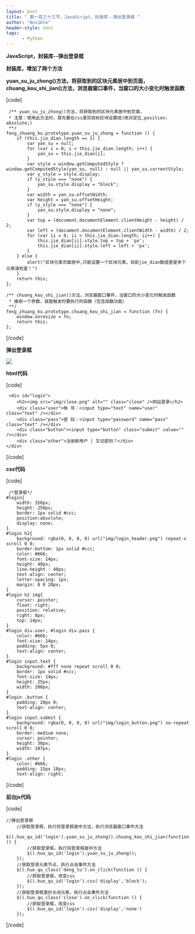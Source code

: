 ```yaml
---
layout: post
title: " 第一百三十三节，JavaScript，封装库--弹出登录框 "
author: "Ans1ble"
header-style: text
tags:
      - Python
---
```


**JavaScript，封装库--弹出登录框**

****封装库，增加了两个方法****

**yuan_su_ju_zhong()方法，将获取到的区块元素居中到页面，**  
 **chuang_kou_shi_jian()方法，浏览器窗口事件，当窗口的大小变化时触发函数**

[code]

     /** yuan_su_ju_zhong()方法，将获取到的区块元素居中到页面，
     * 注意：使用此方法时，首先要在css里将目标区块设置成(绝对定位,position: absolute;)
     **/
    feng_zhuang_ku.prototype.yuan_su_ju_zhong = function () {
        if (this.jie_dian.length == 1) {
            var yan_su = null;
            for (var i = 0; i < this.jie_dian.length; i++) {
                yan_su = this.jie_dian[i];
            }
            var style = window.getComputedStyle ? window.getComputedStyle(yan_su, null) : null || yan_su.currentStyle;
            var y_style = style.display;
            if (y_style === "none") {
                yan_su.style.display = "block";
            }
            var width = yan_su.offsetWidth;
            var height = yan_su.offsetHeight;
            if (y_style === "none") {
                yan_su.style.display = "none";
            }
            var top = (document.documentElement.clientHeight - height) / 2;
            var left = (document.documentElement.clientWidth - width) / 2;
            for (var ii = 0; ii < this.jie_dian.length; ii++) {
                this.jie_dian[ii].style.top = top + 'px';
                this.jie_dian[ii].style.left = left + 'px';
            }
        } else {
            alert("区块元素页面居中,只能设置一个区块元素，目前jie_dian数组里是多个元素请检查！")
        }
        return this;
    };
    
    /** chuang_kou_shi_jian()方法，浏览器窗口事件，当窗口的大小变化时触发函数
     * 接收一个参数，就是触发时要执行的函数（包含函数功能）
     **/
    feng_zhuang_ku.prototype.chuang_kou_shi_jian = function (fn) {
        window.onresize = fn;
        return this;
    };
[/code]



**弹出登录框**

**![](https://images2015.cnblogs.com/blog/955761/201701/955761-20170114142859463-327394665.png)**





**html代码**

[code]

     <div id="login">
        <h2><img src="img/close.png" alt="" class="close" />网站登录</h2>
        <div class="user">帐 号：<input type="text" name="user" class="text" /></div>
        <div class="pass">密 码：<input type="password" name="pass" class="text" /></div>
        <div class="button"><input type="button" class="submit" value="" /></div>
        <div class="other">注册新用户 | 忘记密码？</div>
    </div>
[/code]



**css代码**

[code]

     /*登录框*/
    #login{
        width: 350px;
        height: 250px;
        border: 1px solid #ccc;
        position:absolute;
        display: none;
    }
    #login h2{
        background: rgba(0, 0, 0, 0) url("img/login_header.png") repeat-x scroll 0 0;
        border-bottom: 1px solid #ccc;
        color: #666;
        font-size: 14px;
        height: 40px;
        line-height : 40px;
        text-align: center;
        letter-spacing: 1px;
        margin: 0 0 20px;
    }
    #login h2 img{
        cursor: pointer;
        float: right;
        position: relative;
        right: 8px;
        top: 14px;
    }
    #login div.user, #login div.pass {
        color: #666;
        font-size: 14px;
        padding: 5px 0;
        text-align: center;
    }
    #login input.text {
        background: #fff none repeat scroll 0 0;
        border: 1px solid #ccc;
        font-size: 14px;
        height: 25px;
        width: 200px;
    }
    #login .button {
        padding: 20px 0;
        text-align: center;
    }
    #login input.submit {
        background: rgba(0, 0, 0, 0) url("img/login_button.png") no-repeat scroll 0 0;
        border: medium none;
        cursor: pointer;
        height: 30px;
        width: 107px;
    }
    #login .other {
        color: #666;
        padding: 15px 10px;
        text-align: right;
[/code]



**前台js代码**



[code]

    //弹出登录框
        //获取登录框，执行将登录框居中方法，执行浏览器窗口事件方法
        $().huo_qu_id('login').yuan_su_ju_zhong().chuang_kou_shi_jian(function () {
            //获取登录框，执行将登录框居中方法
            $().huo_qu_id('login').yuan_su_ju_zhong();
        });
        //获取登录元素节点，执行点击事件方法
        $().huo_qu_class('deng_lu').on_click(function () {
            //获取登录框，改变css
            $().huo_qu_id('login').css('display','block');
        });
        //获取登录框里的关闭元素，执行点击事件方法
        $().huo_qu_class('close').on_click(function () {
            //获取登录框，改变css
            $().huo_qu_id('login').css('display','none')
        });
[/code]



